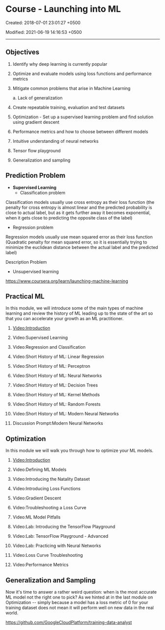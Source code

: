 # Course - Launching into ML

Created: 2018-07-01 23:01:27 +0500

Modified: 2021-06-19 14:16:53 +0500

---

## Objectives

1. Identify why deep learning is currently popular

2. Optimize and evaluate models using loss functions and performance metrics

3. Mitigate common problems that arise in Machine Learning

    a.  Lack of generalization

4. Create repeatable training, evaluation and test datasets

5. Optimization - Set up a supervised learning problem and find solution using gradient descent

6. Performance metrics and how to choose between different models

7. Intuitive understanding of neural networks

8. Tensor flow playground

9. Generalization and sampling

## Prediction Problem

- **Supervised Learning**
  - Classification problem

Classification models usually use cross entropy as their loss function (the penalty for cross entropy is almost linear and the predicted probability is close to actual label, but as it gets further away it becomes exponential, when it gets close to predicting the opposite class of the label)

- Regression problem

Regression models usually use mean squared error as their loss function (Quadratic penalty for mean squared error, so it is essentially trying to minimize the euclidean distance between the actual label and the predicted label)

Description Problem

- Unsupervised learning

<https://www.coursera.org/learn/launching-machine-learning>

## Practical ML

In this module, we will introduce some of the main types of machine learning and review the history of ML leading up to the state of the art so that you can accelerate your growth as an ML practitioner.

1. [Video:Introduction](https://www.coursera.org/learn/launching-machine-learning/lecture/j4Rbd/introduction)

2. Video:Supervised Learning

3. Video:Regression and Classification

4. Video:Short History of ML: Linear Regression

5. Video:Short History of ML: Perceptron

6. Video:Short History of ML: Neural Networks

7. Video:Short History of ML: Decision Trees

8. Video:Short History of ML: Kernel Methods

9. Video:Short History of ML: Random Forests

10. Video:Short History of ML: Modern Neural Networks

11. Discussion Prompt:Modern Neural Networks

## Optimization

In this module we will walk you through how to optimize your ML models.

1. [Video:Introduction](https://www.coursera.org/learn/launching-machine-learning/lecture/ebCZS/introduction)

2. Video:Defining ML Models

3. Video:Introducing the Natality Dataset

4. Video:Introducing Loss Functions

5. Video:Gradient Descent

6. Video:Troubleshooting a Loss Curve

7. Video:ML Model Pitfalls

8. Video:Lab: Introducing the TensorFlow Playground

9. Video:Lab: TensorFlow Playground - Advanced

10. Video:Lab: Practicing with Neural Networks

11. Video:Loss Curve Troubleshooting

12. Video:Performance Metrics

## Generalization and Sampling

Now it's time to answer a rather weird question: when is the most accurate ML model not the right one to pick? As we hinted at in the last module on Optimization -- simply because a model has a loss metric of 0 for your training dataset does not mean it will perform well on new data in the real world.

<https://github.com/GoogleCloudPlatform/training-data-analyst>
